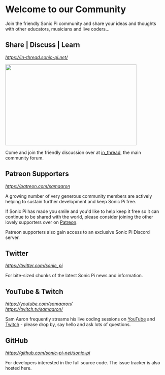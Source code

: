 # Welcome to our Community

Join the friendly Sonic Pi community and share your ideas and thoughts
with other educators, musicians and live coders...


## Share | Discuss | Learn
*<https://in-thread.sonic-pi.net/>*

<a href="https://in-thread.sonic-pi.net">
  <img src=":/images/in_thread_screen.png" height="254dx" width="413dx"/>
</a>

Come and join the friendly discussion over at
[in_thread](https://in-thread.sonic-pi.net), the main community forum.


## Patreon Supporters
*<https://patreon.com/samaaron>*

A growing number of very generous community members are actively helping
to sustain further development and keep Sonic Pi free.

If Sonic Pi has made you smile and you'd like to help keep it free so it
can continue to be shared with the world, please consider joining the
other lovely supporters over on [Patreon](https://patreon.com/samaaron).

Patreon supporters also gain access to an exclusive Sonic Pi Discord server.

## Twitter 
*<https://twitter.com/sonic_pi>*

For bite-sized chunks of the latest Sonic Pi news and information.


## YouTube & Twitch
*<https://youtube.com/samaaron/>* <br />
*<https://twitch.tv/samaaron/>*

Sam Aaron frequently streams his live coding sessions on [YouTube](https://youtube.com/samaaron) and [Twitch](https://twitch.tv/samaaron) -
please drop by, say hello and ask lots of questions.


## GitHub
*<https://github.com/sonic-pi-net/sonic-pi>*

For developers interested in the full source code. The issue tracker is
also hosted here.




